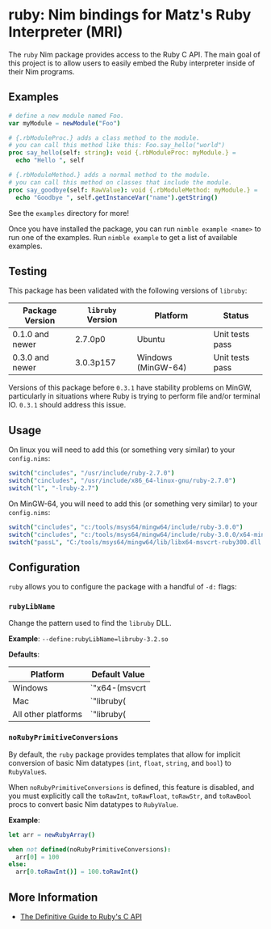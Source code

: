 # ruby: Nim bindings for Matz's Ruby Interpreter (MRI)

The `ruby` Nim package provides access to the Ruby C API. The main goal of this project is to allow users to easily embed the Ruby interpreter inside of their Nim programs.

## Examples

```nim
# define a new module named Foo.
var myModule = newModule("Foo")

# {.rbModuleProc.} adds a class method to the module.
# you can call this method like this: Foo.say_hello("world")
proc say_hello(self: string): void {.rbModuleProc: myModule.} =
  echo "Hello ", self

# {.rbModuleMethod.} adds a normal method to the module.
# you can call this method on classes that include the module.
proc say_goodbye(self: RawValue): void {.rbModuleMethod: myModule.} =
  echo "Goodbye ", self.getInstanceVar("name").getString()
```

See the `examples` directory for more!

Once you have installed the package, you can run `nimble example <name>` to run one of the examples. Run `nimble example` to get a list of available examples.

## Testing

This package has been validated with the following versions of `libruby`:

| Package Version  | `libruby` Version | Platform              | Status          |
|------------------|-------------------|-----------------------|-----------------|
| 0.1.0 and newer  | 2.7.0p0           | Ubuntu                | Unit tests pass |
| 0.3.0 and newer  | 3.0.3p157         | Windows (MinGW-64)    | Unit tests pass |

Versions of this package before `0.3.1` have stability problems on MinGW, particularly in situations where Ruby is trying to perform file and/or terminal IO. `0.3.1` should address this issue.

## Usage

On linux you will need to add this (or something very similar) to your `config.nims`:

```nim
switch("cincludes", "/usr/include/ruby-2.7.0")
switch("cincludes", "/usr/include/x86_64-linux-gnu/ruby-2.7.0")
switch("l", "-lruby-2.7")
```

On MinGW-64, you will need to add this (or something very similar) to your `config.nims`:

```nim
switch("cincludes", "c:/tools/msys64/mingw64/include/ruby-3.0.0")
switch("cincludes", "c:/tools/msys64/mingw64/include/ruby-3.0.0/x64-mingw32")
switch("passL", "C:/tools/msys64/mingw64/lib/libx64-msvcrt-ruby300.dll.a")
```

## Configuration

`ruby` allows you to configure the package with a handful of `-d:` flags:

### `rubyLibName`

Change the pattern used to find the `libruby` DLL.

**Example**: `--define:rubyLibName=libruby-3.2.so`

**Defaults**:

| Platform            | Default Value                                            |
|---------------------|----------------------------------------------------------|
| Windows             | `"x64-(msvcrt|ucrt)-ruby(|240|250|260|270|300|310).dll"` |
| Mac                 | `"libruby(|-2.4|-2.5|-2.6|-2.7|-3.0|-3.1).dylib"`        |
| All other platforms | `"libruby(|-2.4|-2.5|-2.6|-2.7|-3.0|-3.1).so"`           |


### `noRubyPrimitiveConversions`

By default, the `ruby` package provides templates that allow for implicit conversion of basic Nim datatypes (`int`, `float`, `string`, and `bool`) to `RubyValue`s.

When `noRubyPrimitiveConversions` is defined, this feature is disabled, and you must explicitly call the `toRawInt`, `toRawFloat`, `toRawStr`, and `toRawBool` procs to convert basic Nim datatypes to `RubyValue`.

**Example**:

```nim
let arr = newRubyArray()

when not defined(noRubyPrimitiveConversions):
  arr[0] = 100
else:
  arr[0.toRawInt()] = 100.toRawInt()
```


## More Information

- [The Definitive Guide to Ruby's C API](https://silverhammermba.github.io/emberb/c/)
